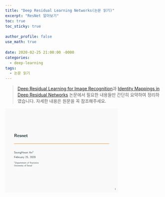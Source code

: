 ```yaml
---
title: "Deep Residual Learning Networks(논문 읽기)"
excerpt: "ResNet 알아보기"
toc: true
toc_sticky: true

author_profile: false
use_math: true

date: 2020-02-25 21:00:00 -0000
categories: 
  - deep-learning
tags:
  - 논문 읽기
---
```


> [Deep Residual Learning for Image Recognition](https://arxiv.org/pdf/1512.03385.pdf)과 [Identity Mappings in Deep Residual Networks](https://arxiv.org/pdf/1603.05027.pdf) 논문에서 필요한 내용들만 간단히 요약하여 정리하였습니다. 자세한 내용은 원문을 꼭 참조해주세요.

![](https://github.com/an-seunghwan/an-seunghwan.github.io/blob/master/assets/img/resnet_1.png?raw=true)
<!--stackedit_data:
eyJoaXN0b3J5IjpbLTUxMzY1MDkzOF19
-->